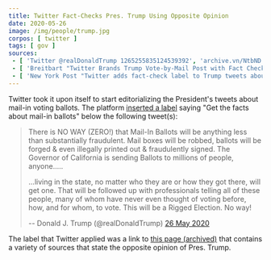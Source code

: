 ```yaml
---
title: Twitter Fact-Checks Pres. Trump Using Opposite Opinion
date: 2020-05-26
image: /img/people/trump.jpg
corpos: [ twitter ]
tags: [ gov ]
sources:
 - [ 'Twitter @realDonaldTrump 1265255835124539392', 'archive.vn/NtbND' ]
 - [ 'Breitbart "Twitter Brands Trump Vote-by-Mail Post with Fact Check, Citing CNN" by Allum Bokhari (26 May 2020)', 'archive.vn/ekOnH' ]
 - [ 'New York Post "Twitter adds fact-check label to Trump tweets about mail-in voting" by Ebony Bowden (26 May 2020)', 'archive.vn/qQKv1' ]
---
```


Twitter took it upon itself to start editorializing the President's tweets
about mail-in voting ballots. The platform [inserted a
label](https://archive.vn/NtbND) saying "Get the facts about mail-in ballots"
below the following tweet(s):

> There is NO WAY (ZERO!) that Mail-In Ballots will be anything less than
> substantially fraudulent. Mail boxes will be robbed, ballots will be forged &
> even illegally printed out & fraudulently signed. The Governor of California
> is sending Ballots to millions of people, anyone.....
>
> ...living in the state, no matter who they are or how they got there, will get
> one. That will be followed up with professionals telling all of these people,
> many of whom have never even thought of voting before, how, and for whom, to
> vote. This will be a Rigged Election. No way!
>
> -- Donald J. Trump (@realDonaldTrump) [26 May 2020](https://archive.vn/NtbND)

The label that Twitter applied was a link to [this page
(archived)](https://archive.vn/bzORG) that contains a variety of sources that
state the opposite opinion of Pres. Trump.
